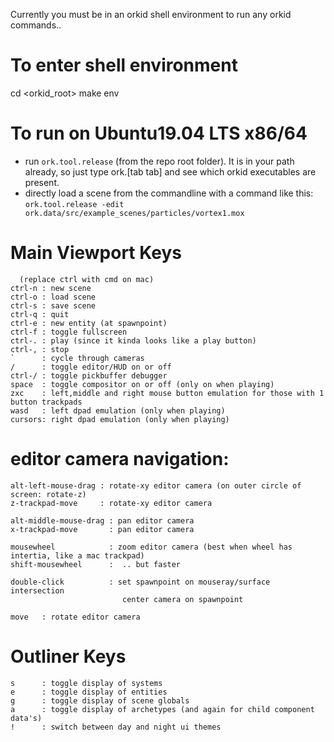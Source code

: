 Currently you must be in an orkid shell environment to run any orkid commands..

To enter shell environment
==========================
cd <orkid_root>
make env

To run on Ubuntu19.04 LTS x86/64
======
* run ```ork.tool.release``` (from the repo root folder). It is in your path already, so just type ork.[tab tab] and see which orkid executables are present.
* directly load a scene from the commandline with a command like this:
```ork.tool.release -edit ork.data/src/example_scenes/particles/vortex1.mox```

Main Viewport Keys
=============
```
  (replace ctrl with cmd on mac)
ctrl-n : new scene
ctrl-o : load scene
ctrl-s : save scene
ctrl-q : quit
ctrl-e : new entity (at spawnpoint)
ctrl-f : toggle fullscreen
ctrl-. : play (since it kinda looks like a play button)
ctrl-, : stop
`      : cycle through cameras
/      : toggle editor/HUD on or off
ctrl-/ : toggle pickbuffer debugger
space  : toggle compositor on or off (only on when playing)
zxc    : left,middle and right mouse button emulation for those with 1 button trackpads
wasd   : left dpad emulation (only when playing)
cursors: right dpad emulation (only when playing)
```
editor camera navigation:
=========================
```
alt-left-mouse-drag : rotate-xy editor camera (on outer circle of screen: rotate-z) 
z-trackpad-move     : rotate-xy editor camera

alt-middle-mouse-drag : pan editor camera
x-trackpad-move       : pan editor camera

mousewheel            : zoom editor camera (best when wheel has intertia, like a mac trackpad)
shift-mousewheel      :  .. but faster

double-click          : set spawnpoint on mouseray/surface intersection
                         center camera on spawnpoint

move   : rotate editor camera 
```

Outliner Keys
=============
```
s      : toggle display of systems
e      : toggle display of entities
g      : toggle display of scene globals
a      : toggle display of archetypes (and again for child component data's)
!      : switch between day and night ui themes
```
